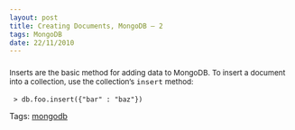 ```yaml
---
layout: post
title: Creating Documents, MongoDB — 2
tags: MongoDB
date: 22/11/2010
---
```


<div class="entry">

  <h3 id="-100000">
    <span style="font-weight: normal; font-size: 13px;">Inserts are the basic method for adding data to MongoDB. To insert a document into a collection, use the collection’s&nbsp;<tt>insert</tt> method:</span>
  </h3>

  <p><a name="I_indexterm3_d1e2289"></a></p>
  <pre><code> > db.foo.insert({"bar" : "baz"})</code></pre>


  <p>Tags: <a href="http://agrawalarun.com/blog/tag/mongodb/" rel="tag">mongodb</a></p>


</div>
